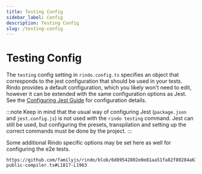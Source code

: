 ```yaml
---
title: Testing Config
sidebar_label: Config
description: Testing Config
slug: /testing-config
---
```


# Testing Config

The `testing` config setting in `rindo.config.ts` specifies an object that corresponds to the jest configuration that should be used in your tests. Rindo provides a default configuration, which you likely won't need to edit, however it can be extended with the same configuration options as Jest. See the [Configuring Jest Guide](https://jestjs.io/docs/en/configuration.html) for configuration details.

:::note
Keep in mind that the usual way of configuring Jest (`package.json` and `jest.config.js`) is not used with the `rindo testing` command. Jest can still be used, but configuring the presets, transpilation and setting up the correct commands must be done by the project.
:::

Some additional Rindo specific options may be set here as well for configuring the e2e tests.

```tsx reference title=""
https://github.com/familyjs/rindo/blob/6d89542802e0e81aa51fa82f80284a61e5a0b2c5/src/declarations/rindo-public-compiler.ts#L1817-L1963
```
